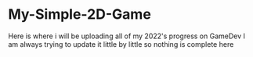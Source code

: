 # My-Simple-2D-Game
Here is where i will be uploading all of my 2022's progress on GameDev
I am always trying to update it little by little so nothing is complete here
